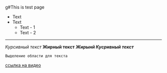 g#This is test page
* Text
* Text
    * Text - 1
    * Text - 2
---

_Курсивный текст_
__Жирный текст__
___Жирынй Кусривный текст___

```
Выделение области для текста
```
[ссылка на видео](https://www.youtube.com/watch?v=LkMBvntR1cM)